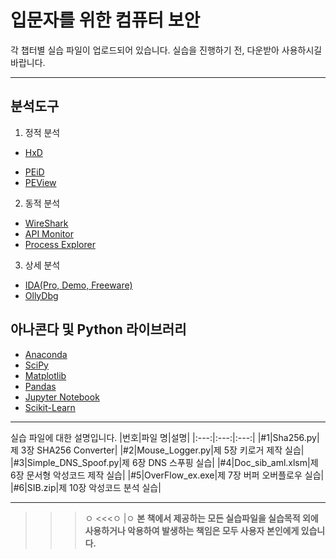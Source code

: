 입문자를 위한 컴퓨터 보안
============================================
각 챕터별 실습 파일이 업로드되어 있습니다.
실습을 진행하기 전, 다운받아 사용하시길 바랍니다.
*****
분석도구
-------
1. 정적 분석
- [HxD](link) 
>
- [PEiD](link)
- [PEView](link)

2. 동적 분석
- [WireShark](link)
- [API Monitor](link)
- [Process Explorer](link)

3. 상세 분석
- [IDA(Pro, Demo, Freeware)](link)
- [OllyDbg](link)

아나콘다 및 Python 라이브러리
---------------------------
- [Anaconda](link)
- [SciPy](link)
- [Matplotlib](link)
- [Pandas](link)
- [Jupyter Notebook](link)
- [Scikit-Learn](link)

*****

실습 파일에 대한 설명입니다.
|번호|파일 명|설명|
|:---:|:---:|:---:|
|#1|Sha256.py|제 3장 SHA256 Converter|
|#2|Mouse_Logger.py|제 5장 키로거 제작 실습|
|#3|Simple_DNS_Spoof.py|제 6장 DNS 스푸핑 실습|
|#4|Doc_sib_aml.xlsm|제 6장 문서형 악성코드 제작 실습|
|#5|OverFlow_ex.exe|제 7장 버퍼 오버플로우 실습|
|#6|SIB.zip|제 10장 악성코드 분석 실습|
*****
>>>ㅇ
<<<ㅇ
|ㅇ
**본 책에서 제공하는 모든 실습파일을 실습목적 외에 사용하거나 악용하여 발생하는 책임은 모두 사용자 본인에게 있습니다.**

